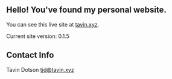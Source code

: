 ## Hello! You've found my personal website.

You can see this live site at [tavin.xyz](https://tavin.xyz).

Current site version: 0.1.5

## Contact Info

Tavin Dotson
[tjd@tavin.xyz](mailto:tjd@tavin.xyz)
